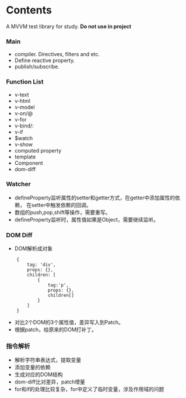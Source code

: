 # Contents
A MVVM test library for study. **Do not use in project**

### Main
+ compiler. Directives, filters and etc.
+ Define reactive property.
+ publish/subscribe.

### Function List
+ v-text
+ v-html
+ v-model
+ v-on/@
+ v-for
+ v-bind/:
+ v-if
+ $watch
+ v-show
+ computed property
+ template
+ Component
+ dom-diff


### Watcher
+ defineProperty监听属性的setter和getter方式，在getter中添加属性的依赖，
在setter中触发依赖的回调。
+ 数组的push,pop,shift等操作，需要重写。
+ defineProperty监听时，属性值如果是Object，需要继续监听。


### DOM Diff
+ DOM解析成对象 
```
	{
		tag: 'div', 
		props: {}, 
		children: [
			{
				tag:'p', 
				props: {}, 
				children[]
			}
		]
	}
```
+ 对比2个DOM的3个属性值，差异写入到Patch。
+ 根据patch，给原来的DOM打补丁。


### 指令解析
+ 解析字符串表达式，提取变量
+ 添加变量的依赖
+ 生成对应的DOM结构
+ dom-diff比对差异，patch增量
+ for和if的处理比较复杂，for中定义了临时变量，涉及作用域的问题
